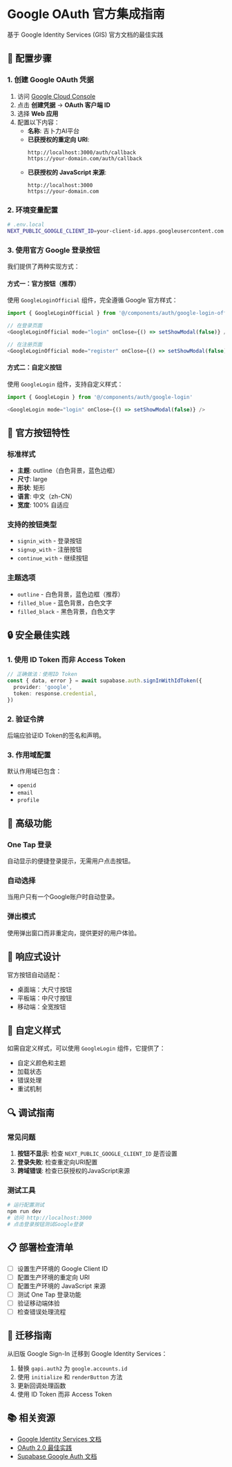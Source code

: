 # Google OAuth 官方集成指南

基于 Google Identity Services (GIS) 官方文档的最佳实践

## 🔧 配置步骤

### 1. 创建 Google OAuth 凭据

1. 访问 [Google Cloud Console](https://console.developers.google.com/apis/credentials)
2. 点击 **创建凭据** → **OAuth 客户端 ID**
3. 选择 **Web 应用**
4. 配置以下内容：
   - **名称**: 吉卜力AI平台
   - **已获授权的重定向 URI**:
     ```
     http://localhost:3000/auth/callback
     https://your-domain.com/auth/callback
     ```
   - **已获授权的 JavaScript 来源**:
     ```
     http://localhost:3000
     https://your-domain.com
     ```

### 2. 环境变量配置

```bash
# .env.local
NEXT_PUBLIC_GOOGLE_CLIENT_ID=your-client-id.apps.googleusercontent.com
```

### 3. 使用官方 Google 登录按钮

我们提供了两种实现方式：

#### 方式一：官方按钮（推荐）
使用 `GoogleLoginOfficial` 组件，完全遵循 Google 官方样式：

```typescript
import { GoogleLoginOfficial } from '@/components/auth/google-login-official'

// 在登录页面
<GoogleLoginOfficial mode="login" onClose={() => setShowModal(false)} />

// 在注册页面
<GoogleLoginOfficial mode="register" onClose={() => setShowModal(false)} />
```

#### 方式二：自定义按钮
使用 `GoogleLogin` 组件，支持自定义样式：

```typescript
import { GoogleLogin } from '@/components/auth/google-login'

<GoogleLogin mode="login" onClose={() => setShowModal(false)} />
```

## 🎯 官方按钮特性

### 标准样式
- **主题**: outline（白色背景，蓝色边框）
- **尺寸**: large
- **形状**: 矩形
- **语言**: 中文（zh-CN）
- **宽度**: 100% 自适应

### 支持的按钮类型
- `signin_with` - 登录按钮
- `signup_with` - 注册按钮
- `continue_with` - 继续按钮

### 主题选项
- `outline` - 白色背景，蓝色边框（推荐）
- `filled_blue` - 蓝色背景，白色文字
- `filled_black` - 黑色背景，白色文字

## 🔒 安全最佳实践

### 1. 使用 ID Token 而非 Access Token
```typescript
// 正确做法：使用ID Token
const { data, error } = await supabase.auth.signInWithIdToken({
  provider: 'google',
  token: response.credential,
})
```

### 2. 验证令牌
后端应验证ID Token的签名和声明。

### 3. 作用域配置
默认作用域已包含：
- `openid`
- `email`
- `profile`

## 🚀 高级功能

### One Tap 登录
自动显示的便捷登录提示，无需用户点击按钮。

### 自动选择
当用户只有一个Google账户时自动登录。

### 弹出模式
使用弹出窗口而非重定向，提供更好的用户体验。

## 📱 响应式设计

官方按钮自动适配：
- 桌面端：大尺寸按钮
- 平板端：中尺寸按钮
- 移动端：全宽按钮

## 🎨 自定义样式

如需自定义样式，可以使用 `GoogleLogin` 组件，它提供了：
- 自定义颜色和主题
- 加载状态
- 错误处理
- 重试机制

## 🔍 调试指南

### 常见问题
1. **按钮不显示**: 检查 `NEXT_PUBLIC_GOOGLE_CLIENT_ID` 是否设置
2. **登录失败**: 检查重定向URI配置
3. **跨域错误**: 检查已获授权的JavaScript来源

### 测试工具
```bash
# 运行配置测试
npm run dev
# 访问 http://localhost:3000
# 点击登录按钮测试Google登录
```

## 📋 部署检查清单

- [ ] 设置生产环境的 Google Client ID
- [ ] 配置生产环境的重定向 URI
- [ ] 配置生产环境的 JavaScript 来源
- [ ] 测试 One Tap 登录功能
- [ ] 验证移动端体验
- [ ] 检查错误处理流程

## 🔄 迁移指南

从旧版 Google Sign-In 迁移到 Google Identity Services：

1. 替换 `gapi.auth2` 为 `google.accounts.id`
2. 使用 `initialize` 和 `renderButton` 方法
3. 更新回调处理函数
4. 使用 ID Token 而非 Access Token

## 📚 相关资源

- [Google Identity Services 文档](https://developers.google.com/identity/gsi/web)
- [OAuth 2.0 最佳实践](https://developers.google.com/identity/protocols/oauth2)
- [Supabase Google Auth 文档](https://supabase.com/docs/guides/auth/social-login/auth-google)
